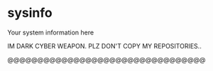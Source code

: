 # sysinfo
Your system information here

IM DARK CYBER WEAPON. PLZ DON'T COPY MY REPOSITORIES..

@@@@@@@@@@@@@@@@@@@@@@@@@@@@@@@@@
